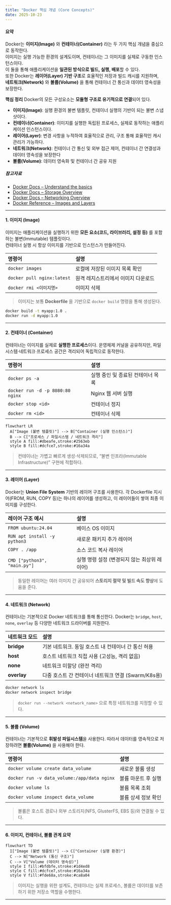 ```yaml
---
title: "Docker 핵심 개념 (Core Concepts)"
date: 2025-10-23
---
```


#### 요약  
Docker는 **이미지(Image)** 와 **컨테이너(Container)** 라는 두 가지 핵심 개념을 중심으로 동작한다.  
이미지는 실행 가능한 환경의 설계도이며, 컨테이너는 그 이미지를 실제로 구동한 인스턴스이다.  
이 둘을 통해 애플리케이션을 **일관된 방식으로 빌드, 실행, 배포**할 수 있다.  
또한 Docker는 **레이어(Layer) 기반 구조**로 효율적인 저장과 빌드 캐시를 지원하며,  
**네트워크(Network)** 와 **볼륨(Volume)** 을 통해 컨테이너 간 통신과 데이터 영속성을 보장한다.  

**핵심 정리**
Docker의 모든 구성요소는 **모듈형 구조로 유기적으로 연결**되어 있다.
- **이미지(Image)**: 실행 환경의 불변 템플릿, 컨테이너 실행의 기반이 되는 불변 스냅샷이다.  
- **컨테이너(Container)**: 이미지를 실행한 독립된 프로세스, 실제로 동작하는 애플리케이션 인스턴스이다.
- **레이어(Layer)**: 변경 사항을 누적하여 효율적으로 관리, 구조 통해 효율적인 캐시 관리가 가능하다.  
- **네트워크(Network)**: 컨테이너 간 통신 및 외부 접근 제어, 컨테이너 간 연결성과 데이터 영속성을 보장한다  
- **볼륨(Volume)**: 데이터 영속화 및 컨테이너 간 공유 지원  

##### 참고자료
- [Docker Docs – Understand the basics](https://docs.docker.com/get-started/overview/)
- [Docker Docs – Storage Overview](https://docs.docker.com/storage/)
- [Docker Docs – Networking Overview](https://docs.docker.com/network/)
- [Docker Reference – Images and Layers](https://docs.docker.com/build/guide/layers/)

---

#### 1. 이미지 (Image)

이미지는 애플리케이션을 실행하기 위한 **모든 요소(코드, 라이브러리, 설정 등)** 를 포함하는 불변(Immutable) 템플릿이다.  
컨테이너 실행 시 항상 이미지를 기반으로 인스턴스가 만들어진다.

| 명령어 | 설명 |
|:--|:--|
| `docker images` | 로컬에 저장된 이미지 목록 확인 |
| `docker pull nginx:latest` | 원격 레지스트리에서 이미지 다운로드 |
| `docker rmi <이미지명>` | 이미지 삭제 |

> 이미지는 보통 **Dockerfile** 을 기반으로 `docker build` 명령을 통해 생성된다.

```bash
docker build -t myapp:1.0 .
docker run -d myapp:1.0
```

---

#### 2. 컨테이너 (Container)

컨테이너는 이미지를 실제로 **실행한 프로세스**이다.
운영체제 커널을 공유하지만, 파일 시스템·네트워크·프로세스 공간은 격리되어 독립적으로 동작한다.

| 명령어                              | 설명                  |
| :------------------------------- | :------------------ |
| `docker ps -a`                   | 실행 중인 및 종료된 컨테이너 목록 |
| `docker run -d -p 8080:80 nginx` | Nginx 웹 서버 실행       |
| `docker stop <id>`               | 컨테이너 정지             |
| `docker rm <id>`                 | 컨테이너 삭제             |

```mermaid
flowchart LR
  A["Image (불변 템플릿)"] --> B["Container (실행 인스턴스)"]
  B --> C["프로세스 / 파일시스템 / 네트워크 격리"]
  style A fill:#dbeafe,stroke:#2563eb
  style B fill:#dcfce7,stroke:#16a34a
```

> 컨테이너는 가볍고 빠르게 생성·삭제되므로, “불변 인프라(Immutable Infrastructure)” 구현에 적합하다.

---

#### 3. 레이어 (Layer)

Docker는 **Union File System** 기반의 레이어 구조를 사용한다.
각 Dockerfile 지시어(FROM, RUN, COPY 등)는 하나의 레이어를 생성하고,
이 레이어들이 쌓여 최종 이미지를 구성한다.

| 레이어 구조 예시                    | 설명                         |
| :--------------------------- | :------------------------- |
| `FROM ubuntu:24.04`          | 베이스 OS 이미지                 |
| `RUN apt install -y python3` | 새로운 패키지 추가 레이어             |
| `COPY . /app`                | 소스 코드 복사 레이어               |
| `CMD ["python3", "main.py"]` | 실행 명령 설정 (변경되지 않는 최상위 레이어) |

> 동일한 레이어는 여러 이미지 간 공유되어 **스토리지 절약 및 빌드 속도 향상**에 도움을 준다.

---

#### 4. 네트워크 (Network)

컨테이너는 기본적으로 Docker 네트워크를 통해 통신한다.
Docker는 `bridge`, `host`, `none`, `overlay` 등 다양한 네트워크 드라이버를 지원한다.

| 네트워크 모드     | 설명                                 |
| :---------- | :--------------------------------- |
| **bridge**  | 기본 네트워크. 동일 호스트 내 컨테이너 간 통신 허용     |
| **host**    | 호스트 네트워크 직접 사용 (고성능, 격리 없음)        |
| **none**    | 네트워크 미할당 (완전 격리)                   |
| **overlay** | 다중 호스트 간 컨테이너 네트워크 연결 (Swarm/K8s용) |

```bash
docker network ls
docker network inspect bridge
```

> `docker run --network <network_name>` 으로 특정 네트워크를 지정할 수 있다.

---

#### 5. 볼륨 (Volume)

컨테이너는 기본적으로 **휘발성 파일시스템**을 사용한다.
따라서 데이터를 영속적으로 저장하려면 **볼륨(Volume)** 을 사용해야 한다.

| 명령어                                         | 설명          |
| :------------------------------------------ | :---------- |
| `docker volume create data_volume`          | 새로운 볼륨 생성   |
| `docker run -v data_volume:/app/data nginx` | 볼륨 마운트 후 실행 |
| `docker volume ls`                          | 볼륨 목록 조회    |
| `docker volume inspect data_volume`         | 볼륨 상세 정보 확인 |

> 볼륨은 호스트 경로나 외부 스토리지(NFS, GlusterFS, EBS 등)와 연결될 수 있다.

---

#### 6. 이미지, 컨테이너, 볼륨 관계 요약

```mermaid
flowchart TD
  I["Image (불변 템플릿)"] --> C["Container (실행 환경)"]
  C --> N["Network (통신 구조)"]
  C --> V["Volume (데이터 영속성)"]
  style I fill:#bfdbfe,stroke:#1d4ed8
  style C fill:#dcfce7,stroke:#16a34a
  style V fill:#fde68a,stroke:#ca8a04
```

> 이미지는 실행을 위한 설계도, 컨테이너는 실제 프로세스,
> 볼륨은 데이터를 보존하기 위한 저장소 역할을 수행한다.

---



